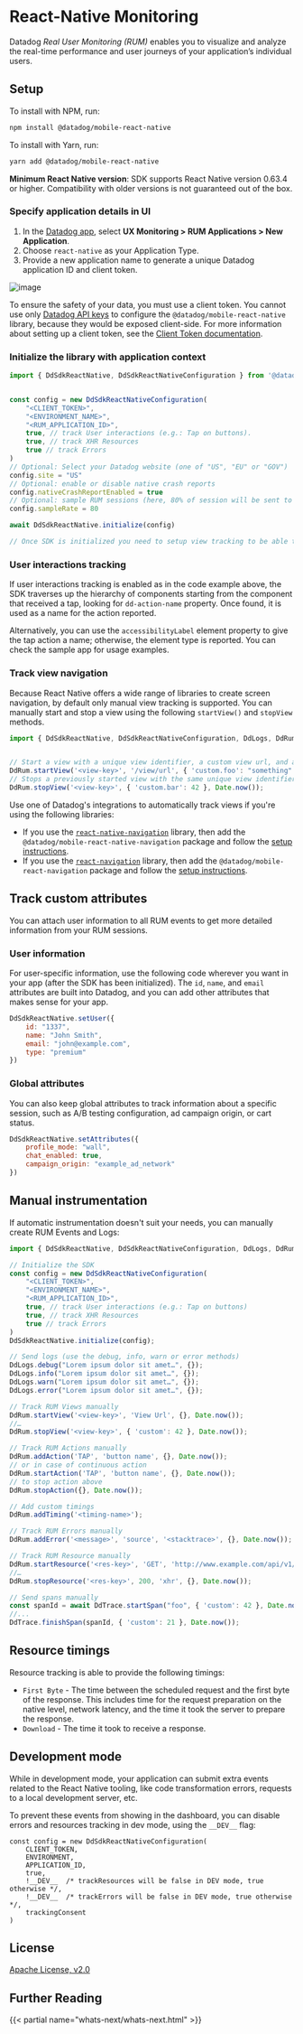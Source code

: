 # React-Native Monitoring

Datadog *Real User Monitoring (RUM)* enables you to visualize and analyze the real-time performance and user journeys of your application’s individual users.

## Setup

To install with NPM, run:

```sh
npm install @datadog/mobile-react-native
```

To install with Yarn, run:

```sh
yarn add @datadog/mobile-react-native
```

**Minimum React Native version**: SDK supports React Native version 0.63.4 or higher. Compatibility with older versions is not guaranteed out of the box.

### Specify application details in UI

1. In the [Datadog app][1], select **UX Monitoring > RUM Applications > New Application**.
2. Choose `react-native` as your Application Type.
3. Provide a new application name to generate a unique Datadog application ID and client token.

![image][2]

To ensure the safety of your data, you must use a client token. You cannot use only [Datadog API keys][3] to configure the `@datadog/mobile-react-native` library, because they would be exposed client-side. For more information about setting up a client token, see the [Client Token documentation][4].

### Initialize the library with application context

```js
import { DdSdkReactNative, DdSdkReactNativeConfiguration } from '@datadog/mobile-react-native';


const config = new DdSdkReactNativeConfiguration(
    "<CLIENT_TOKEN>", 
    "<ENVIRONMENT_NAME>", 
    "<RUM_APPLICATION_ID>",
    true, // track User interactions (e.g.: Tap on buttons).
    true, // track XHR Resources
    true // track Errors
)
// Optional: Select your Datadog website (one of "US", "EU" or "GOV")
config.site = "US"
// Optional: enable or disable native crash reports
config.nativeCrashReportEnabled = true
// Optional: sample RUM sessions (here, 80% of session will be sent to Datadog. Default = 100%)
config.sampleRate = 80

await DdSdkReactNative.initialize(config)

// Once SDK is initialized you need to setup view tracking to be able to see data in the RUM Dashboard.
```

### User interactions tracking

If user interactions tracking is enabled as in the code example above, the SDK traverses up the hierarchy of components starting from the component that received a tap, looking for `dd-action-name` property. Once found, it is used as a name for the action reported.

Alternatively, you can use the `accessibilityLabel` element property to give the tap action a name; otherwise, the element type is reported. You can check the sample app for usage examples.

### Track view navigation

Because React Native offers a wide range of libraries to create screen navigation, by default only manual view tracking is supported. You can manually start and stop a view using the following `startView()` and `stopView` methods.

```js
import { DdSdkReactNative, DdSdkReactNativeConfiguration, DdLogs, DdRum } from '@datadog/mobile-react-native';


// Start a view with a unique view identifier, a custom view url, and an object to attach additional attributes to the view
DdRum.startView('<view-key>', '/view/url', { 'custom.foo': "something" }, Date.now());
// Stops a previously started view with the same unique view identifier, and an object to attach additional attributes to the view
DdRum.stopView('<view-key>', { 'custom.bar': 42 }, Date.now());
```

Use one of Datadog's integrations to automatically track views if you're using the following libraries:

- If you use the [`react-native-navigation`][5] library, then add the `@datadog/mobile-react-native-navigation` package and follow the [setup instructions][6].
- If you use the [`react-navigation`][7] library, then add the `@datadog/mobile-react-navigation` package and follow the [setup instructions][8].

## Track custom attributes

You can attach user information to all RUM events to get more detailed information from your RUM sessions. 

### User information

For user-specific information, use the following code wherever you want in your app (after the SDK has been initialized). The `id`, `name`, and `email` attributes are built into Datadog, and you can add other attributes that makes sense for your app.

```js
DdSdkReactNative.setUser({
    id: "1337", 
    name: "John Smith", 
    email: "john@example.com", 
    type: "premium"
})
```

### Global attributes

You can also keep global attributes to track information about a specific session, such as A/B testing configuration, ad campaign origin, or cart status.

```js
DdSdkReactNative.setAttributes({
    profile_mode: "wall",
    chat_enabled: true,
    campaign_origin: "example_ad_network"
})
```

## Manual instrumentation

If automatic instrumentation doesn't suit your needs, you can manually create RUM Events and Logs:

```js
import { DdSdkReactNative, DdSdkReactNativeConfiguration, DdLogs, DdRum } from '@datadog/mobile-react-native';

// Initialize the SDK
const config = new DdSdkReactNativeConfiguration(
    "<CLIENT_TOKEN>",
    "<ENVIRONMENT_NAME>",
    "<RUM_APPLICATION_ID>",
    true, // track User interactions (e.g.: Tap on buttons)
    true, // track XHR Resources
    true // track Errors
)
DdSdkReactNative.initialize(config);

// Send logs (use the debug, info, warn or error methods)
DdLogs.debug("Lorem ipsum dolor sit amet…", {});
DdLogs.info("Lorem ipsum dolor sit amet…", {});
DdLogs.warn("Lorem ipsum dolor sit amet…", {});
DdLogs.error("Lorem ipsum dolor sit amet…", {});

// Track RUM Views manually
DdRum.startView('<view-key>', 'View Url', {}, Date.now());
//…
DdRum.stopView('<view-key>', { 'custom': 42 }, Date.now());

// Track RUM Actions manually
DdRum.addAction('TAP', 'button name', {}, Date.now());
// or in case of continuous action
DdRum.startAction('TAP', 'button name', {}, Date.now());
// to stop action above
DdRum.stopAction({}, Date.now());

// Add custom timings
DdRum.addTiming('<timing-name>');

// Track RUM Errors manually
DdRum.addError('<message>', 'source', '<stacktrace>', {}, Date.now());

// Track RUM Resource manually
DdRum.startResource('<res-key>', 'GET', 'http://www.example.com/api/v1/test', {}, Date.now());
//…
DdRum.stopResource('<res-key>', 200, 'xhr', {}, Date.now());

// Send spans manually
const spanId = await DdTrace.startSpan("foo", { 'custom': 42 }, Date.now());
//...
DdTrace.finishSpan(spanId, { 'custom': 21 }, Date.now());
```

## Resource timings

Resource tracking is able to provide the following timings:

* `First Byte` - The time between the scheduled request and the first byte of the response. This includes time for the request preparation on the native level, network latency, and the time it took the server to prepare the response.
* `Download` - The time it took to receive a response.

## Development mode

While in development mode, your application can submit extra events related to the React Native tooling, like code transformation errors, requests to a local development server, etc.

To prevent these events from showing in the dashboard, you can disable errors and resources tracking in dev mode, using the `__DEV__` flag:

```
const config = new DdSdkReactNativeConfiguration(
	CLIENT_TOKEN,
	ENVIRONMENT,
	APPLICATION_ID,
	true,
	!__DEV__  /* trackResources will be false in DEV mode, true otherwise */,
	!__DEV__  /* trackErrors will be false in DEV mode, true otherwise */,
	trackingConsent
)
```

## License

[Apache License, v2.0][9]

## Further Reading

{{< partial name="whats-next/whats-next.html" >}}

[1]: https://app.datadoghq.com/rum/application/create
[2]: https://raw.githubusercontent.com/DataDog/dd-sdk-reactnative/main/docs/image_reactnative.png
[3]: https://docs.datadoghq.com/account_management/api-app-keys/#api-keys
[4]: https://docs.datadoghq.com/account_management/api-app-keys/#client-tokens
[5]: https://github.com/wix/react-native-navigation
[6]: https://www.npmjs.com/package/@datadog/mobile-react-native-navigation
[7]: https://github.com/react-navigation/react-navigation
[8]: https://www.npmjs.com/package/@datadog/mobile-react-navigation
[9]: https://github.com/DataDog/dd-sdk-reactnative/blob/main/LICENSE
